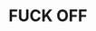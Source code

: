 

<h1>FUCK OFF</h1>
<p><img scr = "https://www.google.com/url?sa=i&url=https%3A%2F%2Fwww.oneindia.com%2Findia%2Fformer-adult-star-mia-khalifa-reiterates-support-for-farmers-protest-amid-criticism-3212699.html&psig=AOvVaw0-KcCzrBURPwLngmZuSn9F&ust=1617730052094000&source=images&cd=vfe&ved=0CAIQjRxqFwoTCNjc1p7Q5-8CFQAAAAAdAAAAABAD"></p>
